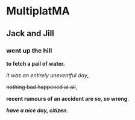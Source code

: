 # MultiplatMA
## Jack and Jill
### went up the hill
**to fetch a pail of water.**

*it was an entirely uneventful day*,

~~nothing bad happened at all~~,

**recent rumours of an accident are _so, so_ wrong**.

***have a nice day, citizen***.
